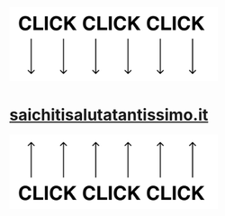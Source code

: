 <img src=".github/screenshots/click-click-top.png" width="370">

# [saichitisalutatantissimo.it](http://saichitisalutatantissimo.it/)

<img src=".github/screenshots/click-click-bottom.png" width="370">
